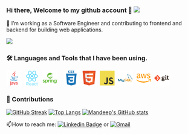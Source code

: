 ### Hi there, Welcome to my github account 👋 ![](https://komarev.com/ghpvc/?username=mandeep369&color=green)

:telescope: I’m working as a Software Engineer and contributing to frontend and backend for building web applications.
  <div id="header">
    <img src="https://media2.giphy.com/media/QNFhOolVeCzPQ2Mx85/giphy.gif?cid=ecf05e47ne1jagw2ciryh7079wlhhnkuuy0a1unl7v7vk2ei&rid=giphy.gif&ct=g" width="100"/>
  </div>

### :hammer_and_wrench: Languages and Tools that I have been using.
<div>
  <img src="https://github.com/devicons/devicon/blob/master/icons/java/java-original-wordmark.svg" title="Java" alt="Java" width="40" height="40"/>&nbsp;
  <img src="https://github.com/devicons/devicon/blob/master/icons/react/react-original-wordmark.svg" title="React" alt="React" width="40" height="40"/>&nbsp;
  <img src="https://github.com/devicons/devicon/blob/master/icons/spring/spring-original-wordmark.svg" title="Spring" alt="Spring" width="40" height="40"/>&nbsp;
  &nbsp;
  <img src="https://github.com/devicons/devicon/blob/master/icons/css3/css3-plain-wordmark.svg"  title="CSS3" alt="CSS" width="40" height="40"/>&nbsp;
  <img src="https://github.com/devicons/devicon/blob/master/icons/html5/html5-original.svg" title="HTML5" alt="HTML" width="40" height="40"/>&nbsp;
  <img src="https://github.com/devicons/devicon/blob/master/icons/javascript/javascript-original.svg" title="JavaScript" alt="JavaScript" width="40" height="40"/>&nbsp;
  <img src="https://github.com/devicons/devicon/blob/master/icons/mysql/mysql-original-wordmark.svg" title="MySQL"  alt="MySQL" width="40" height="40"/>&nbsp;
  <img src="https://github.com/devicons/devicon/blob/master/icons/amazonwebservices/amazonwebservices-plain-wordmark.svg" title="AWS" alt="AWS" width="40" height="40"/>&nbsp;
  <img src="https://github.com/devicons/devicon/blob/master/icons/git/git-original-wordmark.svg" title="Git" **alt="Git" width="40" height="40"/>
</div>

### :cowboy_hat_face: Contributions
[![GitHub Streak](https://github-readme-streak-stats.herokuapp.com?user=mandeep111&theme=dark&hide_border=true&border_radius=5)](https://git.io/streak-stats)
[![Top Langs](https://github-readme-stats.vercel.app/api/top-langs/?username=mandeep111&langs_count=6&hide=python)](https://github.com/mandeep111/mandeep111)
[![Mandeep's GitHub stats](https://github-readme-stats.vercel.app/api?username=mandeep111&show_icons=true&theme=dark)](https://github.com/mandeep111/mandeep111)


:mailbox:How to reach me: [![Linkedin Badge](https://img.shields.io/badge/LinkedIn-0077B5?style=for-the-badge&logo=linkedin&logoColor=white)](https://www.linkedin.com/in/mandeep-dhakal-4529a7158/) or [![Gmail](https://img.shields.io/badge/Gmail-D14836?style=for-the-badge&logo=gmail&logoColor=white)](mailto:mandeepdhakal11@gmail.com)
<!--
**mandeep111/mandeep111** is a ✨ _special_ ✨ repository because its `README.md` (this file) appears on your GitHub profile.

Here are some ideas to get you started:

- 🔭 I’m currently working on ...
- 🌱 I’m currently learning ...
- 👯 I’m looking to collaborate on ...
- 🤔 I’m looking for help with ...
- 💬 Ask me about ...
- 📫 How to reach me: ...
- 😄 Pronouns: ...
- ⚡ Fun fact: ...
-->

